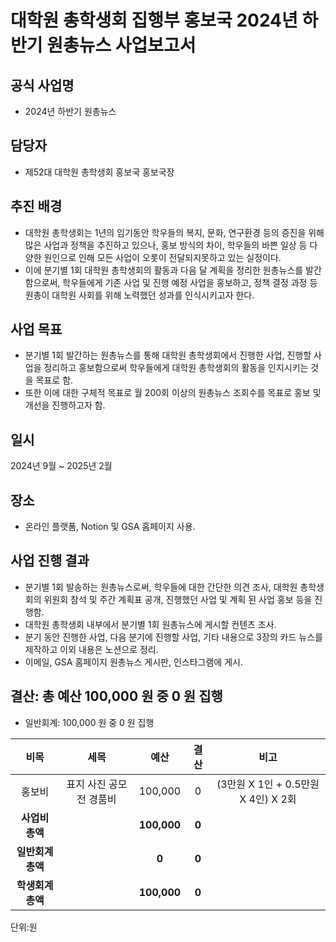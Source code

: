 대학원 총학생회 집행부 홍보국 2024년 하반기 원총뉴스 사업보고서
===

## 공식 사업명
- 2024년 하반기 원총뉴스

## 담당자
- 제52대 대학원 총학생회 홍보국 홍보국장

## 추진 배경
- 대학원 총학생회는 1년의 임기동안 학우들의 복지, 문화, 연구환경 등의 증진을 위해 많은 사업과 정책을 추진하고 있으나, 홍보 방식의 차이, 학우들의 바쁜 일상 등 다양한 원인으로 인해 모든 사업이 오롯이 전달되지못하고 있는 실정이다.
- 이에 분기별 1회 대학원 총학생회의 활동과 다음 달 계획을 정리한 원총뉴스를 발간함으로써, 학우들에게 기존 사업 및 진행 예정 사업을 홍보하고, 정책 결정 과정 등 원총이 대학원 사회를 위해 노력했던 성과를 인식시키고자 한다.


## 사업 목표
- 분기별 1회 발간하는 원총뉴스를 통해 대학원 총학생회에서 진행한 사업, 진행할 사업을 정리하고 홍보함으로써 학우들에게 대학원 총학생회의 활동을 인지시키는 것을 목표로 함.
- 또한 이에 대한 구체적 목표로 월 200회 이상의 원총뉴스 조회수를 목표로 홍보 및 개선을 진행하고자 함.


## 일시
2024년 9월 ~ 2025년 2월

## 장소
- 온라인 플랫폼, Notion 및 GSA 홈페이지 사용.

## 사업 진행 결과
- 분기별 1회 발송하는 원총뉴스로써, 학우들에 대한 간단한 의견 조사, 대학원 총학생회의 위원회 참석 및 주간 계획표 공개, 진행했던 사업 및 계획 된 사업 홍보 등을 진행함.
- 대학원 총학생회 내부에서 분기별 1회 원총뉴스에 게시할 컨텐츠 조사.
- 분기 동안 진행한 사업, 다음 분기에 진행할 사업, 기타 내용으로 3장의 카드 뉴스를 제작하고 이외 내용은 노션으로 정리.
- 이메일, GSA 홈페이지 원총뉴스 게시판, 인스타그램에 게시.


## 결산: 총 예산 100,000 원 중 0 원 집행

- 일반회계: 100,000 원 중 0 원 집행

|  **비목** |   **세목**   | **예산** | **결산** | **비고** |
|:----------:|:------------:|:--------:|:--------:|:--------:|
|홍보비| 표지 사진 공모전 경품비 | 100,000 | 0 |(3만원 X 1인 + 0.5만원 X 4인) X 2회|
|   **사업비 총액**  |        | **100,000** | **0** |
|   **일반회계 총액**  |        | **0** | **0** |
|   **학생회계 총액**  |         | **100,000** | **0** |

단위:원 
